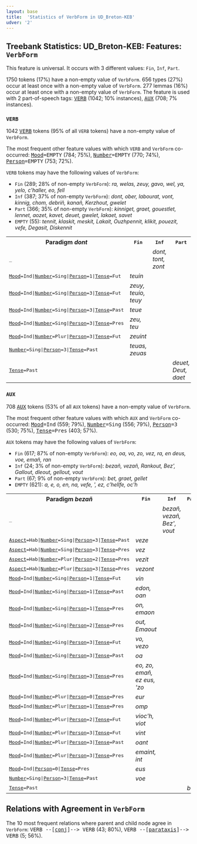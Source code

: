 ```yaml
---
layout: base
title:  'Statistics of VerbForm in UD_Breton-KEB'
udver: '2'
---
```


## Treebank Statistics: UD_Breton-KEB: Features: `VerbForm`

This feature is universal.
It occurs with 3 different values: `Fin`, `Inf`, `Part`.

1750 tokens (17%) have a non-empty value of `VerbForm`.
656 types (27%) occur at least once with a non-empty value of `VerbForm`.
277 lemmas (16%) occur at least once with a non-empty value of `VerbForm`.
The feature is used with 2 part-of-speech tags: <tt><a href="br_keb-pos-VERB.html">VERB</a></tt> (1042; 10% instances), <tt><a href="br_keb-pos-AUX.html">AUX</a></tt> (708; 7% instances).

### `VERB`

1042 <tt><a href="br_keb-pos-VERB.html">VERB</a></tt> tokens (95% of all `VERB` tokens) have a non-empty value of `VerbForm`.

The most frequent other feature values with which `VERB` and `VerbForm` co-occurred: <tt><a href="br_keb-feat-Mood.html">Mood</a></tt><tt>=EMPTY</tt> (784; 75%), <tt><a href="br_keb-feat-Number.html">Number</a></tt><tt>=EMPTY</tt> (770; 74%), <tt><a href="br_keb-feat-Person.html">Person</a></tt><tt>=EMPTY</tt> (753; 72%).

`VERB` tokens may have the following values of `VerbForm`:

* `Fin` (289; 28% of non-empty `VerbForm`): <em>ra, welas, zeuy, gavo, wel, ya, yelo, c'haller, eo, fell</em>
* `Inf` (387; 37% of non-empty `VerbForm`): <em>dont, ober, labourat, vont, kinnig, chom, debriñ, kanañ, Kerzhout, gwelet</em>
* `Part` (366; 35% of non-empty `VerbForm`): <em>kinniget, graet, gouestlet, lennet, aozet, kavet, deuet, gwelet, lakaet, savet</em>
* `EMPTY` (55): <em>tennit, klaskit, meskit, Lakait, Ouzhpennit, klikit, pouezit, vefe, Degasit, Diskennit</em>

<table>
  <tr><th>Paradigm <i>dont</i></th><th><tt>Fin</tt></th><th><tt>Inf</tt></th><th><tt>Part</tt></th></tr>
  <tr><td><tt>_</tt></td><td></td><td><em>dont, tont, zont</em></td><td></td></tr>
  <tr><td><tt><tt><a href="br_keb-feat-Mood.html">Mood</a></tt><tt>=Ind</tt>|<tt><a href="br_keb-feat-Number.html">Number</a></tt><tt>=Sing</tt>|<tt><a href="br_keb-feat-Person.html">Person</a></tt><tt>=1</tt>|<tt><a href="br_keb-feat-Tense.html">Tense</a></tt><tt>=Fut</tt></tt></td><td><em>teuin</em></td><td></td><td></td></tr>
  <tr><td><tt><tt><a href="br_keb-feat-Mood.html">Mood</a></tt><tt>=Ind</tt>|<tt><a href="br_keb-feat-Number.html">Number</a></tt><tt>=Sing</tt>|<tt><a href="br_keb-feat-Person.html">Person</a></tt><tt>=3</tt>|<tt><a href="br_keb-feat-Tense.html">Tense</a></tt><tt>=Fut</tt></tt></td><td><em>zeuy, teuio, teuy</em></td><td></td><td></td></tr>
  <tr><td><tt><tt><a href="br_keb-feat-Mood.html">Mood</a></tt><tt>=Ind</tt>|<tt><a href="br_keb-feat-Number.html">Number</a></tt><tt>=Sing</tt>|<tt><a href="br_keb-feat-Person.html">Person</a></tt><tt>=3</tt>|<tt><a href="br_keb-feat-Tense.html">Tense</a></tt><tt>=Past</tt></tt></td><td><em>teue</em></td><td></td><td></td></tr>
  <tr><td><tt><tt><a href="br_keb-feat-Mood.html">Mood</a></tt><tt>=Ind</tt>|<tt><a href="br_keb-feat-Number.html">Number</a></tt><tt>=Sing</tt>|<tt><a href="br_keb-feat-Person.html">Person</a></tt><tt>=3</tt>|<tt><a href="br_keb-feat-Tense.html">Tense</a></tt><tt>=Pres</tt></tt></td><td><em>zeu, teu</em></td><td></td><td></td></tr>
  <tr><td><tt><tt><a href="br_keb-feat-Mood.html">Mood</a></tt><tt>=Ind</tt>|<tt><a href="br_keb-feat-Number.html">Number</a></tt><tt>=Plur</tt>|<tt><a href="br_keb-feat-Person.html">Person</a></tt><tt>=3</tt>|<tt><a href="br_keb-feat-Tense.html">Tense</a></tt><tt>=Fut</tt></tt></td><td><em>zeuint</em></td><td></td><td></td></tr>
  <tr><td><tt><tt><a href="br_keb-feat-Number.html">Number</a></tt><tt>=Sing</tt>|<tt><a href="br_keb-feat-Person.html">Person</a></tt><tt>=3</tt>|<tt><a href="br_keb-feat-Tense.html">Tense</a></tt><tt>=Past</tt></tt></td><td><em>teuas, zeuas</em></td><td></td><td></td></tr>
  <tr><td><tt><tt><a href="br_keb-feat-Tense.html">Tense</a></tt><tt>=Past</tt></tt></td><td></td><td></td><td><em>deuet, Deut, daet</em></td></tr>
</table>

### `AUX`

708 <tt><a href="br_keb-pos-AUX.html">AUX</a></tt> tokens (53% of all `AUX` tokens) have a non-empty value of `VerbForm`.

The most frequent other feature values with which `AUX` and `VerbForm` co-occurred: <tt><a href="br_keb-feat-Mood.html">Mood</a></tt><tt>=Ind</tt> (559; 79%), <tt><a href="br_keb-feat-Number.html">Number</a></tt><tt>=Sing</tt> (556; 79%), <tt><a href="br_keb-feat-Person.html">Person</a></tt><tt>=3</tt> (530; 75%), <tt><a href="br_keb-feat-Tense.html">Tense</a></tt><tt>=Pres</tt> (403; 57%).

`AUX` tokens may have the following values of `VerbForm`:

* `Fin` (617; 87% of non-empty `VerbForm`): <em>eo, oa, vo, zo, vez, ra, en deus, voe, emañ, ran</em>
* `Inf` (24; 3% of non-empty `VerbForm`): <em>bezañ, vezañ, Rankout, Bez', Gallout, dleout, gellout, vout</em>
* `Part` (67; 9% of non-empty `VerbForm`): <em>bet, graet, gellet</em>
* `EMPTY` (621): <em>a, e, o, en, na, vefe, ', ez, c'hellfe, oc'h</em>

<table>
  <tr><th>Paradigm <i>bezañ</i></th><th><tt>Fin</tt></th><th><tt>Inf</tt></th><th><tt>Part</tt></th></tr>
  <tr><td><tt>_</tt></td><td></td><td><em>bezañ, vezañ, Bez', vout</em></td><td></td></tr>
  <tr><td><tt><tt><a href="br_keb-feat-Aspect.html">Aspect</a></tt><tt>=Hab</tt>|<tt><a href="br_keb-feat-Number.html">Number</a></tt><tt>=Sing</tt>|<tt><a href="br_keb-feat-Person.html">Person</a></tt><tt>=3</tt>|<tt><a href="br_keb-feat-Tense.html">Tense</a></tt><tt>=Past</tt></tt></td><td><em>veze</em></td><td></td><td></td></tr>
  <tr><td><tt><tt><a href="br_keb-feat-Aspect.html">Aspect</a></tt><tt>=Hab</tt>|<tt><a href="br_keb-feat-Number.html">Number</a></tt><tt>=Sing</tt>|<tt><a href="br_keb-feat-Person.html">Person</a></tt><tt>=3</tt>|<tt><a href="br_keb-feat-Tense.html">Tense</a></tt><tt>=Pres</tt></tt></td><td><em>vez</em></td><td></td><td></td></tr>
  <tr><td><tt><tt><a href="br_keb-feat-Aspect.html">Aspect</a></tt><tt>=Hab</tt>|<tt><a href="br_keb-feat-Number.html">Number</a></tt><tt>=Plur</tt>|<tt><a href="br_keb-feat-Person.html">Person</a></tt><tt>=2</tt>|<tt><a href="br_keb-feat-Tense.html">Tense</a></tt><tt>=Pres</tt></tt></td><td><em>vezit</em></td><td></td><td></td></tr>
  <tr><td><tt><tt><a href="br_keb-feat-Aspect.html">Aspect</a></tt><tt>=Hab</tt>|<tt><a href="br_keb-feat-Number.html">Number</a></tt><tt>=Plur</tt>|<tt><a href="br_keb-feat-Person.html">Person</a></tt><tt>=3</tt>|<tt><a href="br_keb-feat-Tense.html">Tense</a></tt><tt>=Pres</tt></tt></td><td><em>vezont</em></td><td></td><td></td></tr>
  <tr><td><tt><tt><a href="br_keb-feat-Mood.html">Mood</a></tt><tt>=Ind</tt>|<tt><a href="br_keb-feat-Number.html">Number</a></tt><tt>=Sing</tt>|<tt><a href="br_keb-feat-Person.html">Person</a></tt><tt>=1</tt>|<tt><a href="br_keb-feat-Tense.html">Tense</a></tt><tt>=Fut</tt></tt></td><td><em>vin</em></td><td></td><td></td></tr>
  <tr><td><tt><tt><a href="br_keb-feat-Mood.html">Mood</a></tt><tt>=Ind</tt>|<tt><a href="br_keb-feat-Number.html">Number</a></tt><tt>=Sing</tt>|<tt><a href="br_keb-feat-Person.html">Person</a></tt><tt>=1</tt>|<tt><a href="br_keb-feat-Tense.html">Tense</a></tt><tt>=Past</tt></tt></td><td><em>edon, oan</em></td><td></td><td></td></tr>
  <tr><td><tt><tt><a href="br_keb-feat-Mood.html">Mood</a></tt><tt>=Ind</tt>|<tt><a href="br_keb-feat-Number.html">Number</a></tt><tt>=Sing</tt>|<tt><a href="br_keb-feat-Person.html">Person</a></tt><tt>=1</tt>|<tt><a href="br_keb-feat-Tense.html">Tense</a></tt><tt>=Pres</tt></tt></td><td><em>on, emaon</em></td><td></td><td></td></tr>
  <tr><td><tt><tt><a href="br_keb-feat-Mood.html">Mood</a></tt><tt>=Ind</tt>|<tt><a href="br_keb-feat-Number.html">Number</a></tt><tt>=Sing</tt>|<tt><a href="br_keb-feat-Person.html">Person</a></tt><tt>=2</tt>|<tt><a href="br_keb-feat-Tense.html">Tense</a></tt><tt>=Pres</tt></tt></td><td><em>out, Emaout</em></td><td></td><td></td></tr>
  <tr><td><tt><tt><a href="br_keb-feat-Mood.html">Mood</a></tt><tt>=Ind</tt>|<tt><a href="br_keb-feat-Number.html">Number</a></tt><tt>=Sing</tt>|<tt><a href="br_keb-feat-Person.html">Person</a></tt><tt>=3</tt>|<tt><a href="br_keb-feat-Tense.html">Tense</a></tt><tt>=Fut</tt></tt></td><td><em>vo, vezo</em></td><td></td><td></td></tr>
  <tr><td><tt><tt><a href="br_keb-feat-Mood.html">Mood</a></tt><tt>=Ind</tt>|<tt><a href="br_keb-feat-Number.html">Number</a></tt><tt>=Sing</tt>|<tt><a href="br_keb-feat-Person.html">Person</a></tt><tt>=3</tt>|<tt><a href="br_keb-feat-Tense.html">Tense</a></tt><tt>=Past</tt></tt></td><td><em>oa</em></td><td></td><td></td></tr>
  <tr><td><tt><tt><a href="br_keb-feat-Mood.html">Mood</a></tt><tt>=Ind</tt>|<tt><a href="br_keb-feat-Number.html">Number</a></tt><tt>=Sing</tt>|<tt><a href="br_keb-feat-Person.html">Person</a></tt><tt>=3</tt>|<tt><a href="br_keb-feat-Tense.html">Tense</a></tt><tt>=Pres</tt></tt></td><td><em>eo, zo, emañ, ez eus, 'zo</em></td><td></td><td></td></tr>
  <tr><td><tt><tt><a href="br_keb-feat-Mood.html">Mood</a></tt><tt>=Ind</tt>|<tt><a href="br_keb-feat-Number.html">Number</a></tt><tt>=Plur</tt>|<tt><a href="br_keb-feat-Person.html">Person</a></tt><tt>=0</tt>|<tt><a href="br_keb-feat-Tense.html">Tense</a></tt><tt>=Pres</tt></tt></td><td><em>eur</em></td><td></td><td></td></tr>
  <tr><td><tt><tt><a href="br_keb-feat-Mood.html">Mood</a></tt><tt>=Ind</tt>|<tt><a href="br_keb-feat-Number.html">Number</a></tt><tt>=Plur</tt>|<tt><a href="br_keb-feat-Person.html">Person</a></tt><tt>=1</tt>|<tt><a href="br_keb-feat-Tense.html">Tense</a></tt><tt>=Pres</tt></tt></td><td><em>omp</em></td><td></td><td></td></tr>
  <tr><td><tt><tt><a href="br_keb-feat-Mood.html">Mood</a></tt><tt>=Ind</tt>|<tt><a href="br_keb-feat-Number.html">Number</a></tt><tt>=Plur</tt>|<tt><a href="br_keb-feat-Person.html">Person</a></tt><tt>=2</tt>|<tt><a href="br_keb-feat-Tense.html">Tense</a></tt><tt>=Fut</tt></tt></td><td><em>vioc'h, viot</em></td><td></td><td></td></tr>
  <tr><td><tt><tt><a href="br_keb-feat-Mood.html">Mood</a></tt><tt>=Ind</tt>|<tt><a href="br_keb-feat-Number.html">Number</a></tt><tt>=Plur</tt>|<tt><a href="br_keb-feat-Person.html">Person</a></tt><tt>=3</tt>|<tt><a href="br_keb-feat-Tense.html">Tense</a></tt><tt>=Fut</tt></tt></td><td><em>vint</em></td><td></td><td></td></tr>
  <tr><td><tt><tt><a href="br_keb-feat-Mood.html">Mood</a></tt><tt>=Ind</tt>|<tt><a href="br_keb-feat-Number.html">Number</a></tt><tt>=Plur</tt>|<tt><a href="br_keb-feat-Person.html">Person</a></tt><tt>=3</tt>|<tt><a href="br_keb-feat-Tense.html">Tense</a></tt><tt>=Past</tt></tt></td><td><em>oant</em></td><td></td><td></td></tr>
  <tr><td><tt><tt><a href="br_keb-feat-Mood.html">Mood</a></tt><tt>=Ind</tt>|<tt><a href="br_keb-feat-Number.html">Number</a></tt><tt>=Plur</tt>|<tt><a href="br_keb-feat-Person.html">Person</a></tt><tt>=3</tt>|<tt><a href="br_keb-feat-Tense.html">Tense</a></tt><tt>=Pres</tt></tt></td><td><em>emaint, int</em></td><td></td><td></td></tr>
  <tr><td><tt><tt><a href="br_keb-feat-Mood.html">Mood</a></tt><tt>=Ind</tt>|<tt><a href="br_keb-feat-Person.html">Person</a></tt><tt>=0</tt>|<tt><a href="br_keb-feat-Tense.html">Tense</a></tt><tt>=Pres</tt></tt></td><td><em>eus</em></td><td></td><td></td></tr>
  <tr><td><tt><tt><a href="br_keb-feat-Number.html">Number</a></tt><tt>=Sing</tt>|<tt><a href="br_keb-feat-Person.html">Person</a></tt><tt>=3</tt>|<tt><a href="br_keb-feat-Tense.html">Tense</a></tt><tt>=Past</tt></tt></td><td><em>voe</em></td><td></td><td></td></tr>
  <tr><td><tt><tt><a href="br_keb-feat-Tense.html">Tense</a></tt><tt>=Past</tt></tt></td><td></td><td></td><td><em>bet</em></td></tr>
</table>

## Relations with Agreement in `VerbForm`

The 10 most frequent relations where parent and child node agree in `VerbForm`:
<tt>VERB --[<tt><a href="br_keb-dep-conj.html">conj</a></tt>]--> VERB</tt> (43; 80%),
<tt>VERB --[<tt><a href="br_keb-dep-parataxis.html">parataxis</a></tt>]--> VERB</tt> (5; 56%).

